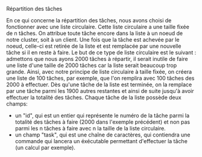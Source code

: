 Répartition des tâches


En ce qui concerne la répartition des tâches, nous avons choisi de fonctionner avec une liste circulaire.
Cette liste circulaire a une taille fixée de n tâches. On attribue toute tâche encore dans la liste à un noeud de notre cluster, soit à un client. 
Une fois que la tâche est achevée par le noeud, celle-ci est retirée de la liste et est remplacée par une nouvelle tâche si il en reste à faire.
Le but de ce type de liste circulaire est le suivant : admettons que nous ayons 2000 tâches à répartir, il serait inutile de faire une liste d'une taille de 2000 tâches car la liste serait beaucoup trop grande. Ainsi, avec notre principe de liste circulaire à taille fixée, on créera une liste de 100 tâches, par exemple, que l'on remplira avec 100 tâches des 2000 à effectuer. Dès qu'une tâche de la liste est terminée, on la remplace par une tâche parmi les 1900 autres restantes et ainsi de suite jusqu'à avoir effectuer la totalité des tâches.
Chaque tâche de la liste possède deux champs: 
- un "id", qui est un entier qui représente le numéro de la tâche parmi la totalité des tâches à faire (2000 dans l'exemple précédent) et non pas parmi les n tâches à faire avec n la taille de la liste circulaire.
- un champ "task", qui est une chaîne de caractères, qui contiendra une commande qui lancera un éxécutable permettant d'effectuer la tâche (un calcul par exemple).
